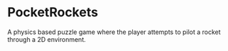 # PocketRockets
A physics based puzzle game where the player attempts to pilot a rocket through a 2D environment. 
